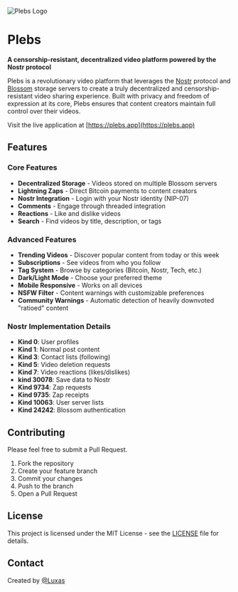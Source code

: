 ![Plebs Logo](https://plebs.app/images/plebs-og.png)

# Plebs

**A censorship-resistant, decentralized video platform powered by the Nostr protocol**

Plebs is a revolutionary video platform that leverages the [Nostr](https://github.com/nostr-protocol/nostr) protocol and [Blossom](https://github.com/hzrd149/blossom) storage servers to create a truly decentralized and censorship-resistant video sharing experience. Built with privacy and freedom of expression at its core, Plebs ensures that content creators maintain full control over their videos.

Visit the live application at [https://plebs.app](https://plebs.app)

## Features

### Core Features
- **Decentralized Storage** - Videos stored on multiple Blossom servers
- **Lightning Zaps** - Direct Bitcoin payments to content creators  
- **Nostr Integration** - Login with your Nostr identity (NIP-07)
- **Comments** - Engage through threaded integration
- **Reactions** - Like and dislike videos
- **Search** - Find videos by title, description, or tags

### Advanced Features
- **Trending Videos** - Discover popular content from today or this week
- **Subscriptions** - See videos from who you follow
- **Tag System** - Browse by categories (Bitcoin, Nostr, Tech, etc.)
- **Dark/Light Mode** - Choose your preferred theme
- **Mobile Responsive** - Works on all devices
- **NSFW Filter** - Content warnings with customizable preferences
- **Community Warnings** - Automatic detection of heavily downvoted "ratioed" content

### Nostr Implementation Details

- **Kind 0**: User profiles
- **Kind 1**: Normal post content
- **Kind 3**: Contact lists (following)
- **Kind 5**: Video deletion requests
- **Kind 7**: Video reactions (likes/dislikes)
- **kind 30078**: Save data to Nostr
- **Kind 9734**: Zap requests
- **Kind 9735**: Zap receipts
- **Kind 10063**: User server lists
- **Kind 24242**: Blossom authentication

## Contributing

Please feel free to submit a Pull Request.

1. Fork the repository
2. Create your feature branch
3. Commit your changes
4. Push to the branch
5. Open a Pull Request

## License

This project is licensed under the MIT License - see the [LICENSE](LICENSE) file for details.

## Contact

Created by [@Luxas](https://nostr.band/npub16jdfqgazrkapk0yrqm9rdxlnys7ck39c7zmdzxtxqlmmpxg04r0sd733sv)
